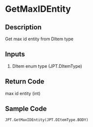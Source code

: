 # GetMaxIDEntity

## Description

Get max id entity from DItem type

## Inputs

1. DItem enum type (JPT.DItemType)

## Return Code

max id entity (int)

## Sample Code

```python
JPT.GetMaxIDEntity(JPT.DItemType.BODY)
```
